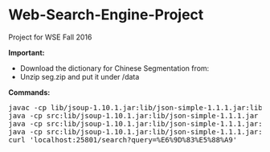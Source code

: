 # Web-Search-Engine-Project
Project for WSE Fall 2016

**Important:**
- Download the dictionary for Chinese Segmentation from: 
- Unzip seg.zip and put it under /data

**Commands:**
<pre>javac -cp lib/jsoup-1.10.1.jar:lib/json-simple-1.1.1.jar:lib/slf4j-api.jar:lib/slf4j-simple.jar:lib/stanford-segmenter-3.6.0.jar src/edu/nyu/cs/cs2580/*.java
java -cp src:lib/jsoup-1.10.1.jar:lib/json-simple-1.1.1.jar edu.nyu.cs.cs2580.SearchEngine --mode=crawl --options=conf/engine.conf
java -cp src:lib/jsoup-1.10.1.jar:lib/json-simple-1.1.1.jar:lib/slf4j-api.jar:lib/slf4j-simple.jar:lib/stanford-segmenter-3.6.0.jar edu.nyu.cs.cs2580.SearchEngine --mode=index --options=conf/engine.conf
java -cp src:lib/jsoup-1.10.1.jar:lib/json-simple-1.1.1.jar:lib/slf4j-api.jar:lib/slf4j-simple.jar:lib/stanford-segmenter-3.6.0.jar edu.nyu.cs.cs2580.SearchEngine --mode=serve --port=25801 --options=conf/engine.conf
curl 'localhost:25801/search?query=%E6%9D%83%E5%88%A9'</pre> 
